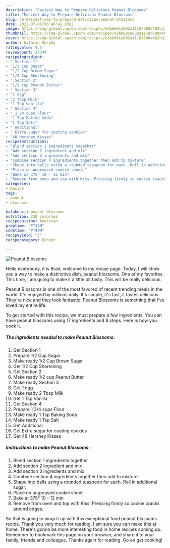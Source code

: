 ```yaml
---
description: "Easiest Way to Prepare Delicious Peanut Blossoms"
title: "Easiest Way to Prepare Delicious Peanut Blossoms"
slug: 46-easiest-way-to-prepare-delicious-peanut-blossoms
date: 2022-07-06T06:46:41.838Z
image: https://img-global.cpcdn.com/recipes/e3bb69ca802a1110/680x482cq70/peanut-blossoms-recipe-main-photo.jpg
thumbnail: https://img-global.cpcdn.com/recipes/e3bb69ca802a1110/680x482cq70/peanut-blossoms-recipe-main-photo.jpg
cover: https://img-global.cpcdn.com/recipes/e3bb69ca802a1110/680x482cq70/peanut-blossoms-recipe-main-photo.jpg
author: Kathryn Murphy
ratingvalue: 4.5
reviewcount: 37344
recipeingredient:
- " Section 1"
- "1/2 Cup Sugar"
- "1/2 Cup Brown Sugar"
- "1/2 Cup Shortening"
- " Section 2"
- "1/2 cup Peanut Butter"
- " Section 3"
- "1 egg"
- "2 Tbsp Milk"
- "1 Tsp Vanilla"
- " Section 4"
- " 1 34 cups Flour"
- "1 Tsp Baking Soda"
- "1 Tsp Salt"
- " Additional"
- " Extra sugar for coating cookies"
- "48 Hershey Kisses"
recipeinstructions:
- "Blend section 1 ingredients together"
- "Add section 2 ingredient and mix"
- "Add section 3 ingredients and mix"
- "Combine section 4 ingredients together then add to mixture"
- "Shape into balls using a rounded teaspoon for each. Roll in additional sugar."
- "Place on ungreased cookie sheet."
- "Bake at 375° 10 - 12 min"
- "Remove from oven and top with Kiss. Pressing firmly so cookie cracks around edges."
categories:
- Recipe
tags:
- peanut
- blossoms

katakunci: peanut blossoms 
nutrition: 230 calories
recipecuisine: American
preptime: "PT32M"
cooktime: "PT49M"
recipeyield: "3"
recipecategory: Dinner

---
```



![Peanut Blossoms](https://img-global.cpcdn.com/recipes/e3bb69ca802a1110/680x482cq70/peanut-blossoms-recipe-main-photo.jpg)

Hello everybody, it is Brad, welcome to my recipe page. Today, I will show you a way to make a distinctive dish, peanut blossoms. One of my favorites. This time, I am going to make it a little bit tasty. This will be really delicious.



Peanut Blossoms is one of the most favored of recent trending meals in the world. It's enjoyed by millions daily. It's simple, it's fast, it tastes delicious. They're nice and they look fantastic. Peanut Blossoms is something that I've loved my entire life.


To get started with this recipe, we must prepare a few ingredients. You can have peanut blossoms using 17 ingredients and 8 steps. Here is how you cook it.

<!--inarticleads1-->

##### The ingredients needed to make Peanut Blossoms:

1. Get  Section 1
1. Prepare 1/2 Cup Sugar
1. Make ready 1/2 Cup Brown Sugar
1. Get 1/2 Cup Shortening
1. Get  Section 2
1. Make ready 1/2 cup Peanut Butter
1. Make ready  Section 3
1. Get 1 egg
1. Make ready 2 Tbsp Milk
1. Get 1 Tsp Vanilla
1. Get  Section 4
1. Prepare  1 3/4 cups Flour
1. Make ready 1 Tsp Baking Soda
1. Make ready 1 Tsp Salt
1. Get  Additional
1. Get  Extra sugar for coating cookies
1. Get 48 Hershey Kisses




<!--inarticleads2-->

##### Instructions to make Peanut Blossoms:

1. Blend section 1 ingredients together
1. Add section 2 ingredient and mix
1. Add section 3 ingredients and mix
1. Combine section 4 ingredients together then add to mixture
1. Shape into balls using a rounded teaspoon for each. Roll in additional sugar.
1. Place on ungreased cookie sheet.
1. Bake at 375° 10 - 12 min
1. Remove from oven and top with Kiss. Pressing firmly so cookie cracks around edges.




So that is going to wrap it up with this exceptional food peanut blossoms recipe. Thank you very much for reading. I am sure you can make this at home. There's gonna be more interesting food in home recipes coming up. Remember to bookmark this page on your browser, and share it to your family, friends and colleague. Thanks again for reading. Go on get cooking!
